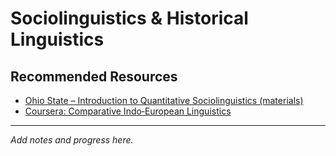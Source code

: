 # Sociolinguistics & Historical Linguistics

## Recommended Resources

- [Ohio State – Introduction to Quantitative Sociolinguistics (materials)](https://linguistics.osu.edu/graduate/courses)
- [Coursera: Comparative Indo‑European Linguistics](https://www.coursera.org/learn/comparative-indo-european-linguistics)

---
_Add notes and progress here._
